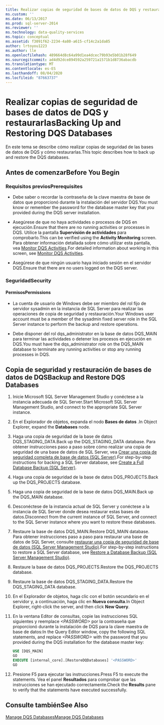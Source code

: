 ```yaml
---
title: Realizar copias de seguridad de bases de datos de DQS y restaurarlas | Microsoft Docs
ms.custom: ''
ms.date: 06/13/2017
ms.prod: sql-server-2014
ms.reviewer: ''
ms.technology: data-quality-services
ms.topic: conceptual
ms.assetid: f3091f62-2234-4a80-a615-cf14c2a1da85
author: lrtoyou1223
ms.author: lle
ms.openlocfilehash: 489664d8c64a99d1ea4dcec79b93e5b01b28f649
ms.sourcegitcommit: ad4d92dce894592a259721a1571b1d8736abacdb
ms.translationtype: MT
ms.contentlocale: es-ES
ms.lasthandoff: 08/04/2020
ms.locfileid: "87663737"
---
```

# <a name="backing-up-and-restoring-dqs-databases"></a><span data-ttu-id="82d76-102">Realizar copias de seguridad de bases de datos de DQS y restaurarlas</span><span class="sxs-lookup"><span data-stu-id="82d76-102">Backing Up and Restoring DQS Databases</span></span>
  <span data-ttu-id="82d76-103">En este tema se describe cómo realizar copias de seguridad de las bases de datos de DQS y cómo restaurarlas.</span><span class="sxs-lookup"><span data-stu-id="82d76-103">This topic describes how to back up and restore the DQS databases.</span></span>  
  
##  <a name="before-you-begin"></a><a name="BeforeYouBegin"></a> <span data-ttu-id="82d76-104">Antes de comenzar</span><span class="sxs-lookup"><span data-stu-id="82d76-104">Before You Begin</span></span>  
  
###  <a name="prerequisites"></a><a name="Prerequisites"></a> <span data-ttu-id="82d76-105">Requisitos previos</span><span class="sxs-lookup"><span data-stu-id="82d76-105">Prerequisites</span></span>  
  
-   <span data-ttu-id="82d76-106">Debe saber o recordar la contraseña de la clave maestra de base de datos que proporcionó durante la instalación del servidor DQS.</span><span class="sxs-lookup"><span data-stu-id="82d76-106">You must know or remember the password for the database master key that you provided during the DQS server installation.</span></span>  
  
-   <span data-ttu-id="82d76-107">Asegúrese de que no haya actividades o procesos de DQS en ejecución.</span><span class="sxs-lookup"><span data-stu-id="82d76-107">Ensure that there are no running activities or processes in DQS.</span></span> <span data-ttu-id="82d76-108">Utilice la pantalla **Supervisión de actividades** para comprobarlo.</span><span class="sxs-lookup"><span data-stu-id="82d76-108">This can be verified using the **Activity Monitoring** screen.</span></span> <span data-ttu-id="82d76-109">Para obtener información detallada sobre cómo utilizar esta pantalla, vea [Monitor DQS Activities](../../2014/data-quality-services/monitor-dqs-activities.md).</span><span class="sxs-lookup"><span data-stu-id="82d76-109">For detailed information about working in this screen, see [Monitor DQS Activities](../../2014/data-quality-services/monitor-dqs-activities.md).</span></span>  
  
-   <span data-ttu-id="82d76-110">Asegúrese de que ningún usuario haya iniciado sesión en el servidor DQS.</span><span class="sxs-lookup"><span data-stu-id="82d76-110">Ensure that there are no users logged on the DQS server.</span></span>  
  
###  <a name="security"></a><a name="Security"></a> <span data-ttu-id="82d76-111">Seguridad</span><span class="sxs-lookup"><span data-stu-id="82d76-111">Security</span></span>  
  
####  <a name="permissions"></a><a name="Permissions"></a> <span data-ttu-id="82d76-112">Permisos</span><span class="sxs-lookup"><span data-stu-id="82d76-112">Permissions</span></span>  
  
-   <span data-ttu-id="82d76-113">La cuenta de usuario de Windows debe ser miembro del rol fijo de servidor sysadmin en la instancia de SQL Server para realizar las operaciones de copia de seguridad y restauración.</span><span class="sxs-lookup"><span data-stu-id="82d76-113">Your Windows user account must be a member of the sysadmin fixed server role in the SQL Server instance to perform the backup and restore operations.</span></span>  
  
-   <span data-ttu-id="82d76-114">Debe disponer del rol dqs_administrator en la base de datos DQS_MAIN para terminar las actividades o detener los procesos en ejecución en DQS.</span><span class="sxs-lookup"><span data-stu-id="82d76-114">You must have the dqs_administrator role on the DQS_MAIN database to terminate any running activities or stop any running processes in DQS.</span></span>  
  
##  <a name="backup-and-restore-dqs-databases"></a><a name="BackupRestore"></a><span data-ttu-id="82d76-115">Copia de seguridad y restauración de bases de datos de DQS</span><span class="sxs-lookup"><span data-stu-id="82d76-115">Backup and Restore DQS Databases</span></span>  
  
1.  <span data-ttu-id="82d76-116">Inicie Microsoft SQL Server Management Studio y conéctese a la instancia adecuada de SQL Server.</span><span class="sxs-lookup"><span data-stu-id="82d76-116">Start Microsoft SQL Server Management Studio, and connect to the appropriate SQL Server instance.</span></span>  
  
2.  <span data-ttu-id="82d76-117">En el Explorador de objetos, expanda el nodo **Bases de datos** .</span><span class="sxs-lookup"><span data-stu-id="82d76-117">In Object Explorer, expand the **Databases** node.</span></span>  
  
3.  <span data-ttu-id="82d76-118">Haga una copia de seguridad de la base de datos DQS_STAGING_DATA.</span><span class="sxs-lookup"><span data-stu-id="82d76-118">Back up the DQS_STAGING_DATA database.</span></span> <span data-ttu-id="82d76-119">Para obtener instrucciones paso a paso sobre cómo realizar una copia de seguridad de una base de datos de SQL Server, vea [Crear una copia de seguridad completa de base de datos &#40;SQL Server&#41;](../relational-databases/backup-restore/create-a-full-database-backup-sql-server.md).</span><span class="sxs-lookup"><span data-stu-id="82d76-119">For step-by-step instructions for backing a SQL Server database, see [Create a Full Database Backup &#40;SQL Server&#41;](../relational-databases/backup-restore/create-a-full-database-backup-sql-server.md).</span></span>  
  
4.  <span data-ttu-id="82d76-120">Haga una copia de seguridad de la base de datos DQS_PROJECTS.</span><span class="sxs-lookup"><span data-stu-id="82d76-120">Back up the DQS_PROJECTS database.</span></span>  
  
5.  <span data-ttu-id="82d76-121">Haga una copia de seguridad de la base de datos DQS_MAIN.</span><span class="sxs-lookup"><span data-stu-id="82d76-121">Back up the DQS_MAIN database.</span></span>  
  
6.  <span data-ttu-id="82d76-122">Desconéctese de la instancia actual de SQL Server y conéctese a la instancia de SQL Server donde desea restaurar estas bases de datos.</span><span class="sxs-lookup"><span data-stu-id="82d76-122">Disconnect from the current instance of SQL Server, and connect to the SQL Server instance where you want to restore these databases.</span></span>  
  
7.  <span data-ttu-id="82d76-123">Restaure la base de datos DQS_MAIN.</span><span class="sxs-lookup"><span data-stu-id="82d76-123">Restore DQS_MAIN database.</span></span> <span data-ttu-id="82d76-124">Para obtener instrucciones paso a paso para restaurar una base de datos de SQL Server, consulte [restaurar una copia de seguridad de base de datos &#40;SQL Server Management Studio&#41;](../relational-databases/backup-restore/restore-a-database-backup-using-ssms.md).</span><span class="sxs-lookup"><span data-stu-id="82d76-124">For step-by-step instructions to restore a SQL Server database, see [Restore a Database Backup &#40;SQL Server Management Studio&#41;](../relational-databases/backup-restore/restore-a-database-backup-using-ssms.md).</span></span>  
  
8.  <span data-ttu-id="82d76-125">Restaure la base de datos DQS_PROJECTS.</span><span class="sxs-lookup"><span data-stu-id="82d76-125">Restore the DQS_PROJECTS database.</span></span>  
  
9. <span data-ttu-id="82d76-126">Restaure la base de datos DQS_STAGING_DATA.</span><span class="sxs-lookup"><span data-stu-id="82d76-126">Restore the DQS_STAGING_DATA database.</span></span>  
  
10. <span data-ttu-id="82d76-127">En el Explorador de objetos, haga clic con el botón secundario en el servidor y, a continuación, haga clic en **Nueva consulta**.</span><span class="sxs-lookup"><span data-stu-id="82d76-127">In Object Explorer, right-click the server, and then click **New Query**.</span></span>  
  
11. <span data-ttu-id="82d76-128">En la ventana Editor de consultas, copie las instrucciones SQL siguientes y reemplace *\<PASSWORD>* por la contraseña que proporcionó durante la instalación de DQS para la clave maestra de base de datos:</span><span class="sxs-lookup"><span data-stu-id="82d76-128">In the Query Editor window, copy the following SQL statements, and replace *\<PASSWORD>* with the password that you provided during the DQS installation for the database master key:</span></span>  
  
    ```sql  
    USE [DQS_MAIN]  
    GO  
    EXECUTE [internal_core].[RestoreDQDatabases] '<PASSWORD>'  
    GO  
    ```  
  
12. <span data-ttu-id="82d76-129">Presione F5 para ejecutar las instrucciones.</span><span class="sxs-lookup"><span data-stu-id="82d76-129">Press F5 to execute the statements.</span></span> <span data-ttu-id="82d76-130">Vea el panel **Resultados** para comprobar que las instrucciones se han ejecutado correctamente.</span><span class="sxs-lookup"><span data-stu-id="82d76-130">Check the **Results** pane to verify that the statements have executed successfully.</span></span>  
  
## <a name="see-also"></a><span data-ttu-id="82d76-131">Consulte también</span><span class="sxs-lookup"><span data-stu-id="82d76-131">See Also</span></span>  
 [<span data-ttu-id="82d76-132">Manage DQS Databases</span><span class="sxs-lookup"><span data-stu-id="82d76-132">Manage DQS Databases</span></span>](../../2014/data-quality-services/manage-dqs-databases.md)  
  
  
